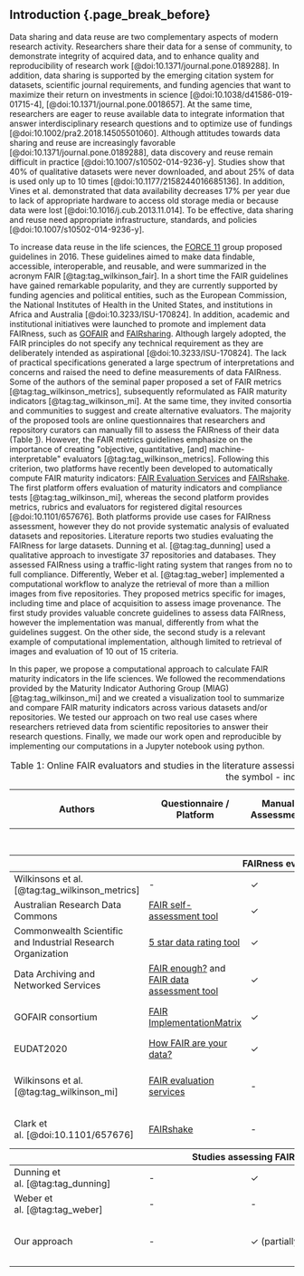 ## Introduction {.page_break_before}


<!--DATA SHARING AND REUSE-->
Data sharing and data reuse are two complementary aspects of modern research activity.
Researchers share their data
for a sense of community,
to demonstrate integrity of acquired data,
and to enhance quality and reproducibility of research work [@doi:10.1371/journal.pone.0189288].
In addition, data sharing is supported by
the emerging citation system for datasets,
scientific journal requirements,
and funding agencies that want to maximize their return on investments in science [@doi:10.1038/d41586-019-01715-4], [@doi:10.1371/journal.pone.0018657].
At the same time, researchers are eager to reuse available data
to integrate information that answer interdisciplinary research questions
and to optimize use of fundings [@doi:10.1002/pra2.2018.14505501060].
Although attitudes towards data sharing and reuse are increasingly favorable [@doi:10.1371/journal.pone.0189288], data discovery and reuse remain difficult in practice [@doi:10.1007/s10502-014-9236-y].
Studies show that 40%  of  qualitative  datasets  were  never downloaded, and about 25% of data is used only up to 10 times [@doi:10.1177/2158244016685136].
In addition, Vines et al. demonstrated that data availability decreases 17% per year due to lack of appropriate hardware to access old storage media or because data were lost [@doi:10.1016/j.cub.2013.11.014].
To be effective, data sharing and reuse need appropriate infrastructure, standards, and policies [@doi:10.1007/s10502-014-9236-y].

To increase data reuse in the life sciences,
the [FORCE 11](https://www.force11.org/) group proposed guidelines in 2016.
These guidelines aimed to make data findable, accessible, interoperable, and reusable, and were summarized in the acronym FAIR [@tag:tag_wilkinson_fair].
In a short time the FAIR guidelines have gained remarkable popularity, and  they are currently supported by funding agencies and political entities, such as the European Commission, the National Institutes of Health in the United States, and institutions in Africa and Australia [@doi:10.3233/ISU-170824].
In addition, academic and institutional initiatives were launched to promote and implement data FAIRness, such as [GOFAIR](https://www.go-fair.org/) and [FAIRsharing](https://fairsharing.org/).
Although largely adopted, the FAIR principles do not specify any technical requirement as they are deliberately intended as aspirational [@doi:10.3233/ISU-170824].
The lack of practical specifications generated a large spectrum of interpretations and concerns and raised the need to define measurements of data FAIRness.
Some of the authors of the seminal paper proposed a set of FAIR metrics [@tag:tag_wilkinson_metrics], subsequently reformulated as FAIR maturity indicators [@tag:tag_wilkinson_mi].
At the same time, they invited consortia and communities to suggest and create alternative evaluators.
The majority of the proposed tools are online questionnaires that researchers and repository curators can manually fill to assess the FAIRness of their data (Table <a href="#literature">1</a>).
However, the FAIR metrics guidelines emphasize on the importance of creating "objective, quantitative, [and] machine-interpretable" evaluators [@tag:tag_wilkinson_metrics].
Following this criterion, two platforms have recently been developed to automatically compute FAIR maturity indicators: [FAIR Evaluation Services](https://fairsharing.github.io/FAIR-Evaluator-FrontEnd/#!/) and [FAIRshake](https://fairshake.cloud/).
The first platform offers evaluation of maturity indicators and compliance tests [@tag:tag_wilkinson_mi], whereas the second platform provides metrics, rubrics and evaluators for registered digital resources [@doi:10.1101/657676].
Both platforms provide use cases for FAIRness assessment, however they do not provide systematic analysis of evaluated datasets and repositories.
Literature reports two studies evaluating the FAIRness for large datasets.
Dunning et al. [@tag:tag_dunning] used a qualitative approach to investigate 37 repositories and databases.
They assessed FAIRness using a traffic-light rating system that ranges from no to full compliance.
Differently, Weber et al. [@tag:tag_weber] implemented a computational workflow to analyze the retrieval of more than a million images from five repositories.
They proposed metrics specific for images, including time and place of acquisition to assess image provenance.
The first study provides valuable concrete guidelines to assess data FAIRness, however the implementation was manual, differently from what the guidelines suggest.
On the other side, the second study is a relevant example of computational implementation, although limited to retrieval of images and evaluation of 10 out of 15 criteria.

In this paper, we propose a computational approach to calculate FAIR maturity indicators in the life sciences.
We followed the recommendations provided by the Maturity Indicator Authoring Group (MIAG) [@tag:tag_wilkinson_mi] and we created a visualization tool to summarize and compare FAIR maturity indicators across various datasets and/or repositories.
We tested our approach on two real use cases where researchers retrieved data from scientific repositories to answer their research questions.
Finally, we made our work open and reproducible by implementing our computations in a Jupyter notebook using python.



<!-- Table1: FAIR principle evaluators-->
<a name="literature"></a>
<table style="width:100%;">
<caption>
<span>Table 1:</span>
Online FAIR evaluators and studies in the literature assessing FAIRness of data repositories (the symbol &#10003; indicates "yes", the symbol - indicates "no").
</caption>

<colgroup>
<col style="width: 13%" /> <!-- authors -->
<col style="width: 15%" /> <!-- tool -->
<col style="width: 10%" /> <!-- manual -->
<col style="width: 11%" /> <!-- automatic - code / language -->
<col style="width: 11%" /> <!-- automatic - metadata format -->
<col style="width: 11%" /> <!-- automatic - protocol  -->
<col style="width: 10%" /> <!-- repository -->
</colgroup>

<thead>
<tr class="header">
<th colspan="1">Authors</th>
<th colspan="1">Questionnaire / Platform</th>
<th colspan="1">Manual Assessment</th>
<th colspan="3">Automatic Assessment</th>
<th colspan="1">Data / Code Repository</th>
</tr>
</thead>

<tbody>
<tr class="odd">
<td></td>
<td></td>
<td></td>
<td>Code / Language</td>
<td>Metadata Format</td>
<td>Protocol / Library</td>
<td></td>
</tr>

<thead>
<tr class="header">
<th colspan="7">FAIRness evaluators</th>
</tr>
</thead>

<!-- Wilkinsons - metrics -->
<tr class="even">
<td>Wilkinsons et al. [@tag:tag_wilkinson_metrics]</td>
<td>-</td>
<td>&#10003;</td>
<td>-</td>
<td>-</td>
<td>-</td>
<td><a href="https://github.com/FAIRMetrics/Metrics/tree/master/MaturityIndicators/Gen1">GitHub</a></td>
</tr>

<!-- Australian Research Data Commons -->
<tr class="odd">
<td>Australian Research Data Commons</td>
<td><a href="https://www.ands-nectar-rds.org.au/fair-tool">FAIR self-assessment tool</a></td>
<td>&#10003;</td>
<td>-</td>
<td>-</td>
<td>-</td>
<td>-</td>
</tr>

<!-- Commonwealth Scientific and Industrial Research Organization -->
<tr class="even">
<td>Commonwealth Scientific and Industrial Research Organization</td>
<td><a href="http://oznome.csiro.au/5star/">5 star data rating tool</a></td>
<td>&#10003;</td>
<td>-</td>
<td>-</td>
<td>-</td>
<td>-</td>
</tr>

<!-- Data Archiving and Networked Services -->
<tr class="even">
<td>Data Archiving and Networked Services</td>
<td><a href="https://docs.google.com/forms/d/e/1FAIpQLSf7t1Z9IOBoj5GgWqik8KnhtH3B819Ch6lD5KuAz7yn0I0Opw/viewform">FAIR enough?</a> and <a href="https://www.surveymonkey.com/r/fairdat">FAIR data assessment tool</a></td>
<td>&#10003;</td>
<td>-</td>
<td>-</td>
<td>-</td>
<td>-</td>
</tr>

<!-- GOFAIR consortium -->
<tr class="odd">
<td>GOFAIR consortium</td>
<td><a href="https://docs.google.com/forms/d/1Oug6GowuG1jNZNsjklXOeEvPbUrhyuS_F-d185SOy6A/">FAIR ImplementationMatrix</a></td>
<td>&#10003;</td>
<td>-</td>
<td>-</td>
<td>-</td>
<td><a href="https://osf.io/n7uwp/">Open Science Framework</a></td>
</tr>

<!-- EUDAT  -->
<tr class="odd">
<td>EUDAT2020</td>
<td><a href="https://www.edugroepen.nl/sites/RDM_platform/Shared%20Documents/Bij%20de%20WG%20Onderzoeksondersteuning%20en%20advies/How-FAIR-are-your-data.pdf">How FAIR are your data?</a>
<td>&#10003;</td>
<td>-</td>
<td>-</td>
<td>-</td>
<td><a href="https://www.doi.org/10.5281/zenodo.1065990">Zenodo</a></td>
</tr>


<!-- Wilkinsons - MI -->
<tr class="even">
<td>Wilkinsons et al. [@tag:tag_wilkinson_mi]</td>
<td><a href="https://fairsharing.github.io/FAIR-Evaluator-FrontEnd/#!/">FAIR evaluation services</a></td>
<td>-</td>
<td>Ruby on Rails</td>
<td>JSON, Microformat, JSSON-LD, RDFa</td>
<td>nanopublications</td>
<td><a href="https://github.com/FAIRMetrics/Metrics/tree/master/MaturityIndicators/Gen2">GitHub</a></td>
</tr>

<!-- Clark -->
<tr class="odd">
<td>Clark et al. [@doi:10.1101/657676]</td>
<td><a href="https://fairshake.cloud/">FAIRshake</a></td>
<td>-</td>
<td>Django and python</td>
<td>RDF</td>
<td>Extruct</td>
<td><a href="https://github.com/MaayanLab/FAIRshake">GitHub</a></td>
</tr>


<thead>
<tr class="header">
<th colspan="7">Studies assessing FAIRness of repositories</th>
</tr>
</thead>

<!-- Dunning -->
<tr class="even">
<td>Dunning et al. [@tag:tag_dunning] </td>
<td>-</td>
<td>&#10003;</td>
<td>-</td>
<td>-</td>
<td>-</td>
<td><a href="https://data.4tu.nl/repository/uuid:5146dd06-98e4-426c-9ae5-dc8fa65c549f">Institutional repository</a></td>
</tr>

<!-- Weber -->
<tr class="odd">
<td>Weber et al. [@tag:tag_weber] </td>
<td>-</td>
<td>-</td>
<td>python</td>
<td>DataCite</td>
<td>OAI-PMH</td>

<td><a href="https://gitlab.lrz.de/ubiquando/ubiquando">GitLab</a></td>
</tr>


<!-- Our approach -->
<tr class="odd">
<td>Our approach</td>
<td>-</td>
<td>&#10003; (partially)</td>
<td>Jupyter notebook with python</td>
<td>XML, JSON</td>
<td>request</td>

<td>GitHub</td>
</tr>

</tbody>
</table>
